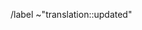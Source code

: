 <!-- Indicate in your MR title the language of the translation -->

<!-- Indicate to which issue it relates (if any) by adding "Closes #[issue number]" -->


<!-- Don't remove the following line -->
/label ~"translation::updated"
